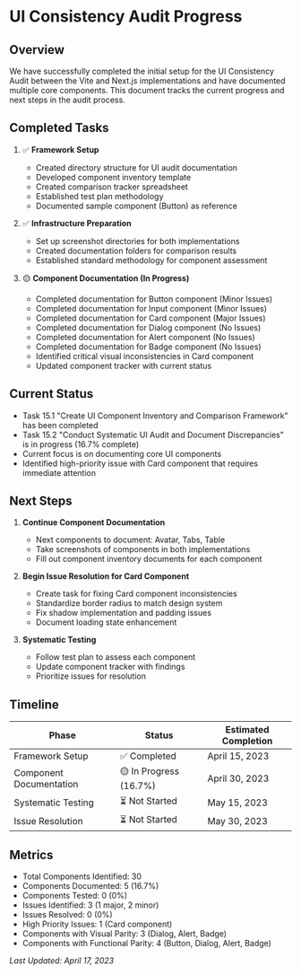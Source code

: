 # UI Consistency Audit Progress

## Overview

We have successfully completed the initial setup for the UI Consistency Audit between the Vite and Next.js implementations and have documented multiple core components. This document tracks the current progress and next steps in the audit process.

## Completed Tasks

1. ✅ **Framework Setup**
   - Created directory structure for UI audit documentation
   - Developed component inventory template
   - Created comparison tracker spreadsheet
   - Established test plan methodology
   - Documented sample component (Button) as reference

2. ✅ **Infrastructure Preparation**
   - Set up screenshot directories for both implementations
   - Created documentation folders for comparison results
   - Established standard methodology for component assessment

3. 🟡 **Component Documentation (In Progress)**
   - Completed documentation for Button component (Minor Issues)
   - Completed documentation for Input component (Minor Issues)
   - Completed documentation for Card component (Major Issues)
   - Completed documentation for Dialog component (No Issues)
   - Completed documentation for Alert component (No Issues)
   - Completed documentation for Badge component (No Issues)
   - Identified critical visual inconsistencies in Card component
   - Updated component tracker with current status

## Current Status

- Task 15.1 "Create UI Component Inventory and Comparison Framework" has been completed
- Task 15.2 "Conduct Systematic UI Audit and Document Discrepancies" is in progress (16.7% complete)
- Current focus is on documenting core UI components
- Identified high-priority issue with Card component that requires immediate attention

## Next Steps

1. **Continue Component Documentation**
   - Next components to document: Avatar, Tabs, Table
   - Take screenshots of components in both implementations
   - Fill out component inventory documents for each component

2. **Begin Issue Resolution for Card Component**
   - Create task for fixing Card component inconsistencies
   - Standardize border radius to match design system
   - Fix shadow implementation and padding issues
   - Document loading state enhancement

3. **Systematic Testing**
   - Follow test plan to assess each component
   - Update component tracker with findings
   - Prioritize issues for resolution

## Timeline

| Phase | Status | Estimated Completion |
|-------|--------|----------------------|
| Framework Setup | ✅ Completed | April 15, 2023 |
| Component Documentation | 🟡 In Progress (16.7%) | April 30, 2023 |
| Systematic Testing | ⏳ Not Started | May 15, 2023 |
| Issue Resolution | ⏳ Not Started | May 30, 2023 |

## Metrics

- Total Components Identified: 30
- Components Documented: 5 (16.7%)
- Components Tested: 0 (0%)
- Issues Identified: 3 (1 major, 2 minor)
- Issues Resolved: 0 (0%)
- High Priority Issues: 1 (Card component)
- Components with Visual Parity: 3 (Dialog, Alert, Badge)
- Components with Functional Parity: 4 (Button, Dialog, Alert, Badge)

*Last Updated: April 17, 2023* 